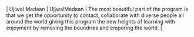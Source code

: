 | Ujjwal Madaan | UjjwalMadaan | The most beautiful part of the program is that we get the opportunity to contact, 
collaborate with diverse people all around the world 
giving this program the new heights of learning with enjoyment by removing the boundries 
and emporing the world. |

